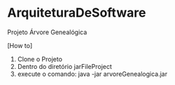 # ArquiteturaDeSoftware
Projeto Árvore Genealógica

[How to]

1) Clone o Projeto
2) Dentro do diretório jarFileProject
2) execute o comando: java -jar arvoreGenealogica.jar

